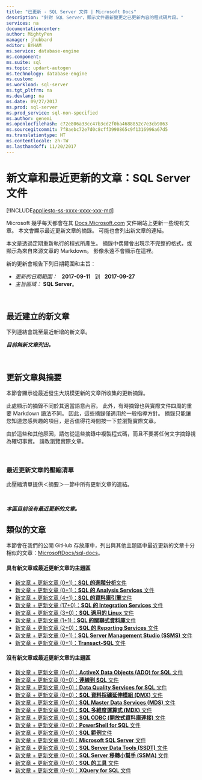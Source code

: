 ```yaml
---
title: "已更新 - SQL Server 文件 | Microsoft Docs"
description: "針對 SQL Server，顯示文件最新變更之已更新內容的程式碼片段。"
services: na
documentationcenter: 
author: MightyPen
manager: jhubbard
editor: BYHAM
ms.service: database-engine
ms.component: 
ms.suite: sql
ms.topic: updart-autogen
ms.technology: database-engine
ms.custom: 
ms.workload: sql-server
ms.tgt_pltfrm: na
ms.devlang: na
ms.date: 09/27/2017
ms.prod: sql-server
ms.prod_service: sql-non-specified
ms.author: genemi
ms.openlocfilehash: c72e806a33cc47b3cd2f0ba4688852c7e3cb9863
ms.sourcegitcommit: 7f8aebc72e7d0c8cff3990865c9f1316996a67d5
ms.translationtype: HT
ms.contentlocale: zh-TW
ms.lasthandoff: 11/20/2017
---
```

# <a name="new-and-recently-updated-sql-server-docs"></a>新文章和最近更新的文章：SQL Server 文件
[!INCLUDE[appliesto-ss-xxxx-xxxx-xxx-md](../includes/appliesto-ss-xxxx-xxxx-xxx-md.md)]


Microsoft 幾乎每天都會在其 [Docs.Microsoft.com](http://docs.microsoft.com/) 文件網站上更新一些現有文章。 本文會顯示最近更新文章的摘錄。 可能也會列出新文章的連結。

本文是透過定期重新執行的程式所產生。 摘錄中偶爾會出現示不完整的格式，或顯示為來自來源文章的 Markdown。 影像永遠不會顯示在這裡。

新的更新會報告下列日期範圍和主旨：



- *更新的日期範圍：* &nbsp; **2017-09-11** &nbsp; 到 &nbsp; **2017-09-27**
- *主旨區域：*&nbsp;**SQL Server**。




&nbsp;

## <a name="new-articles-created-recently"></a>最近建立的新文章

下列連結會跳至最近新增的新文章。


***目前無新文章列出。***



&nbsp;

## <a name="updated-articles-with-excerpts"></a>更新文章與摘要

本節會顯示從最近發生大規模更新的文章所收集的更新摘錄。

此處顯示的摘錄不同於其適當語意內容。 此外，有時摘錄也與實際文件四周的重要 Markdown 語法不同。 因此，這些摘錄僅適用於一般指導方針。 摘錄只能讓您知道您感興趣的項目，是否值得花時間按一下並瀏覽實際文章。

由於這些和其他原因，請勿從這些摘錄中複製程式碼，而且不要將任何文字摘錄視為確切事實。 請改瀏覽實際文章。





&nbsp;

<a name="compactupdatedlist"/>

### <a name="compact-list-of-articles-updated-recently"></a>最近更新文章的壓縮清單

此壓縮清單提供＜摘要＞一節中所有更新文章的連結。





&nbsp;

***本區目前沒有最近更新的文章。***






## <a name="similar-articles"></a>類似的文章

<!--  HOW TO:
    Refresh this file's line items with the latest 'Count-in-Similars*' content.
    Then run Run-533-*.BAT
-->

本節會在我們的公開 GitHub 存放庫中，列出與其他主題區中最近更新的文章十分相似的文章：[MicrosoftDocs/sql-docs](https://github.com/MicrosoftDocs/sql-docs/)。

#### <a name="subject-areas-which-do-have-new-or-recently-updated-articles"></a>具有新文章或最近更新文章的主題區

- [新文章 + 更新文章 (0+1)：**SQL 的進階分析**文件](../advanced-analytics/new-updated-advanced-analytics.md)
- [新文章 + 更新文章 (0+1)：**SQL 的 Analysis Services** 文件](../analysis-services/new-updated-analysis-services.md)
- [新文章 + 更新文章 (4+1)：**SQL 的資料庫引擎**文件](../database-engine/new-updated-database-engine.md)
- [新文章 + 更新文章 (17+0)：**SQL 的 Integration Services** 文件](../integration-services/new-updated-integration-services.md)
- [新文章 + 更新文章 (3+0)：**SQL 適用的 Linux** 文件](../linux/new-updated-linux.md)
- [新文章 + 更新文章 (1+1)：**SQL 的關聯式資料庫**文件](../relational-databases/new-updated-relational-databases.md)
- [新文章 + 更新文章 (2+0)：**SQL 的 Reporting Services** 文件](../reporting-services/new-updated-reporting-services.md)
- [新文章 + 更新文章 (0+1)：**SQL Server Management Studio (SSMS)** 文件](../ssms/new-updated-ssms.md)
- [新文章 + 更新文章 (0+1)：**Transact-SQL** 文件](../t-sql/new-updated-t-sql.md)

#### <a name="subject-areas-which-have-no-new-or-recently-updated-articles"></a>沒有新文章或最近更新文章的主題區

- [新文章 + 更新文章 (0+0)：**ActiveX Data Objects (ADO) for SQL** 文件](../ado/new-updated-ado.md)
- [新文章 + 更新文章 (0+0)：**連線到 SQL** 文件](../connect/new-updated-connect.md)
- [新文章 + 更新文章 (0+0)：**Data Quality Services for SQL** 文件](../data-quality-services/new-updated-data-quality-services.md)
- [新文章 + 更新文章 (0+0)：**SQL 資料採礦延伸模組 (DMX)** 文件](../dmx/new-updated-dmx.md)
- [新文章 + 更新文章 (0+0)：**SQL Master Data Services (MDS)** 文件](../master-data-services/new-updated-master-data-services.md)
- [新文章 + 更新文章 (0+0)：**SQL 多維度運算式 (MDX)** 文件](../mdx/new-updated-mdx.md)
- [新文章 + 更新文章 (0+0)：**SQL ODBC (開放式資料庫連接)** 文件](../odbc/new-updated-odbc.md)
- [新文章 + 更新文章 (0+0)：**PowerShell for SQL** 文件](../powershell/new-updated-powershell.md)
- [新文章 + 更新文章 (0+0)：**SQL 範例**文件](../sample/new-updated-sample.md)
- [新文章 + 更新文章 (0+0)：**Microsoft SQL Server** 文件](../sql-server/new-updated-sql-server.md)
- [新文章 + 更新文章 (0+0)：**SQL Server Data Tools (SSDT)** 文件](../ssdt/new-updated-ssdt.md)
- [新文章 + 更新文章 (0+0)：**SQL Server 移轉小幫手 (SSMA)** 文件](../ssma/new-updated-ssma.md)
- [新文章 + 更新文章 (0+0)：**SQL 的工具** 文件](../tools/new-updated-tools.md)
- [新文章 + 更新文章 (0+0)：**XQuery for SQL** 文件](../xquery/new-updated-xquery.md)



